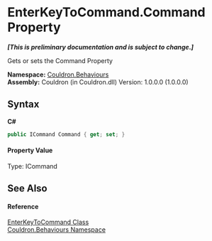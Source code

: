 # EnterKeyToCommand.Command Property 
 _**\[This is preliminary documentation and is subject to change.\]**_

Gets or sets the Command Property

**Namespace:**&nbsp;<a href="N_Couldron_Behaviours">Couldron.Behaviours</a><br />**Assembly:**&nbsp;Couldron (in Couldron.dll) Version: 1.0.0.0 (1.0.0.0)

## Syntax

**C#**<br />
``` C#
public ICommand Command { get; set; }
```


#### Property Value
Type: ICommand

## See Also


#### Reference
<a href="T_Couldron_Behaviours_EnterKeyToCommand">EnterKeyToCommand Class</a><br /><a href="N_Couldron_Behaviours">Couldron.Behaviours Namespace</a><br />